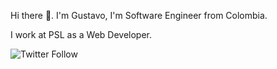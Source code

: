 Hi there 👋. I'm Gustavo, I'm Software Engineer from Colombia.

I work at PSL as a Web Developer.

<img alt="Twitter Follow" src="https://img.shields.io/twitter/follow/gemr1423?label=Follow%20%40gemr1423&style=social">

<!--
**gemr142388/gemr142388** is a ✨ _special_ ✨ repository because its `README.md` (this file) appears on your GitHub profile.

Here are some ideas to get you started:

- 🔭 I’m currently working on ...
- 🌱 I’m currently learning ...
- 👯 I’m looking to collaborate on ...
- 🤔 I’m looking for help with ...
- 💬 Ask me about ...
- 📫 How to reach me: ...
- 😄 Pronouns: ...
- ⚡ Fun fact: ...
-->
